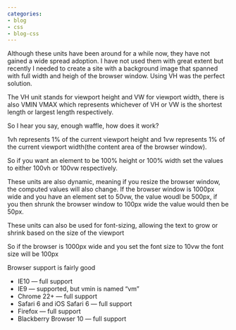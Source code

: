 ```yaml
---
categories:
- blog
- css
- blog-css
---
```


Although these units have been around for a while now, they have not gained a wide spread adoption. I have not used them with great extent but recently I needed to create a site with a background image that spanned with full width and heigh of the browser window. Using VH was the perfect solution.

The VH unit stands for viewport height and VW for viewport width, there is also VMIN VMAX which represents whichever of VH or VW is the shortest length or largest length respectively.

So I hear you say, enough waffle, how does it work?

1vh represents 1% of the current viewport height and 1vw represents 1% of the current viewport width(the content area of the browser window).

So if you want an element to be 100% height or 100% width set the values to either 100vh or 100vw respectively.

These units are also dynamic, meaning if you resize the browser window, the computed values will also change. If the browser window is 1000px wide and you have an element set to 50vw, the value woudl be 500px, if you then shrunk the browser window to 100px wide the value would then be 50px.

<!-- View the example -->

These units can also be used for font-sizing, allowing the text to grow or shrink based on the size of the viewport

So if the browser is 1000px wide and you set the font size to 10vw the font size will be 100px

<!-- View the example (change botht the browser width and heigh to see the font sizes change) -->

Browser support is fairly good

- IE10 — full support
- IE9 — supported, but vmin is named “vm”
- Chrome 22+ — full support
- Safari 6 and iOS Safari 6 — full support
- Firefox — full support
- Blackberry Browser 10 — full support